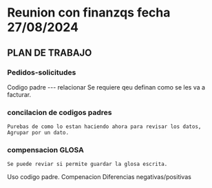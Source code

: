 # Reunion con finanzqs fecha 27/08/2024

## PLAN DE TRABAJO
### Pedidos-solicitudes
Codigo padre --- relacionar
    Se requiere qeu definan como se les va a facturar.

### concilacion de codigos padres
    Purebas de como lo estan haciendo ahora para revisar los datos, Agrupar por un dato.

### compensacion GLOSA
    Se puede reviar si permite guardar la glosa escrita.

Uso codigo padre.
Compenacion
Diferencias negativas/positivas

